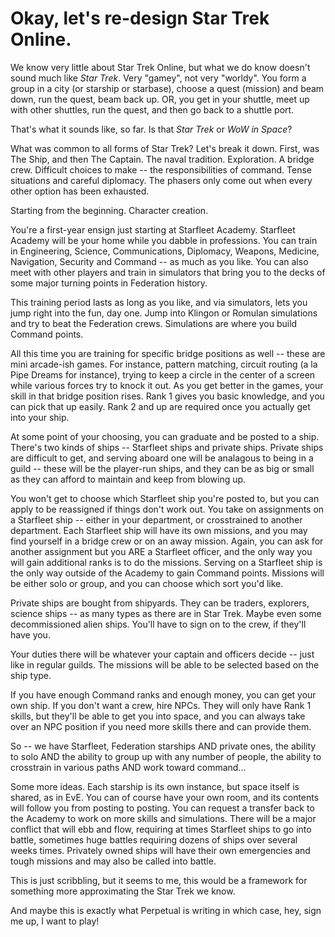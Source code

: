 # Okay, let's re-design Star Trek Online.

We know very little about Star Trek Online, but what we do know doesn't sound much like *Star Trek*. Very "gamey", not very "worldy". You form a group in a city (or starship or starbase), choose a quest (mission) and beam down, run the quest, beam back up. OR, you get in your shuttle, meet up with other shuttles, run the quest, and then go back to a shuttle port.

That's what it sounds like, so far. Is that *Star Trek* or *WoW in Space*?

What was common to all forms of Star Trek? Let's break it down. First, was The Ship, and then The Captain. The naval tradition. Exploration. A bridge crew. Difficult choices to make -- the responsibilities of command. Tense situations and careful diplomacy. The phasers only come out when every other option has been exhausted.

Starting from the beginning. Character creation.

You're a first-year ensign just starting at Starfleet Academy. Starfleet Academy will be your home while you dabble in professions. You can train in Engineering, Science, Communications, Diplomacy, Weapons, Medicine, Navigation, Security and Command -- as much as you like. You can also meet with other players and train in simulators that bring you to the decks of some major turning points in Federation history.

This training period lasts as long as you like, and via simulators, lets you jump right into the fun, day one. Jump into Klingon or Romulan simulations and try to beat the Federation crews. Simulations are where you build Command points.

All this time you are training for specific bridge positions as well -- these are mini arcade-ish games. For instance, pattern matching, circuit routing (a la Pipe Dreams for instance), trying to keep a circle in the center of a screen while various forces try to knock it out. As you get better in the games, your skill in that bridge position rises. Rank 1 gives you basic knowledge, and you can pick that up easily. Rank 2 and up are required once you actually get into your ship.

At some point of your choosing, you can graduate and be posted to a ship. There's two kinds of ships -- Starfleet ships and private ships. Private ships are difficult to get, and serving aboard one will be analagous to being in a guild -- these will be the player-run ships, and they can be as big or small as they can afford to maintain and keep from blowing up.

You won't get to choose which Starfleet ship you're posted to, but you can apply to be reassigned if things don't work out. You take on assignments on a Starfleet ship -- either in your department, or crosstrained to another department. Each Starfleet ship will have its own missions, and you may find yourself in a bridge crew or on an away mission. Again, you can ask for another assignment but you ARE a Starfleet officer, and the only way you will gain additional ranks is to do the missions. Serving on a Starfleet ship is the only way outside of the Academy to gain Command points. Missions will be either solo or group, and you can choose which sort you'd like.

Private ships are bought from shipyards. They can be traders, explorers, science ships -- as many types as there are in Star Trek. Maybe even some decommissioned alien ships. You'll have to sign on to the crew, if they'll have you.

Your duties there will be whatever your captain and officers decide -- just like in regular guilds. The missions will be able to be selected based on the ship type.

If you have enough Command ranks and enough money, you can get your own ship. If you don't want a crew, hire NPCs. They will only have Rank 1 skills, but they'll be able to get you into space, and you can always take over an NPC position if you need more skills there and can provide them.

So -- we have Starfleet, Federation starships AND private ones, the ability to solo AND the ability to group up with any number of people, the ability to crosstrain in various paths AND work toward command...

Some more ideas. Each starship is its own instance, but space itself is shared, as in EvE. You can of course have your own room, and its contents will follow you from posting to posting. You can request a transfer back to the Academy to work on more skills and simulations. There will be a major conflict that will ebb and flow, requiring at times Starfleet ships to go into battle, sometimes huge battles requiring dozens of ships over several weeks times. Privately owned ships will have their own emergencies and tough missions and may also be called into battle.

This is just scribbling, but it seems to me, this would be a framework for something more approximating the Star Trek we know.

And maybe this is exactly what Perpetual is writing in which case, hey, sign me up, I want to play!

